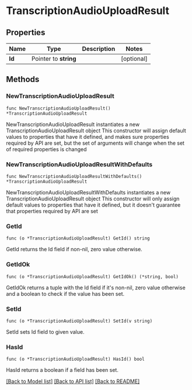 # TranscriptionAudioUploadResult

## Properties

Name | Type | Description | Notes
------------ | ------------- | ------------- | -------------
**Id** | Pointer to **string** |  | [optional] 

## Methods

### NewTranscriptionAudioUploadResult

`func NewTranscriptionAudioUploadResult() *TranscriptionAudioUploadResult`

NewTranscriptionAudioUploadResult instantiates a new TranscriptionAudioUploadResult object
This constructor will assign default values to properties that have it defined,
and makes sure properties required by API are set, but the set of arguments
will change when the set of required properties is changed

### NewTranscriptionAudioUploadResultWithDefaults

`func NewTranscriptionAudioUploadResultWithDefaults() *TranscriptionAudioUploadResult`

NewTranscriptionAudioUploadResultWithDefaults instantiates a new TranscriptionAudioUploadResult object
This constructor will only assign default values to properties that have it defined,
but it doesn't guarantee that properties required by API are set

### GetId

`func (o *TranscriptionAudioUploadResult) GetId() string`

GetId returns the Id field if non-nil, zero value otherwise.

### GetIdOk

`func (o *TranscriptionAudioUploadResult) GetIdOk() (*string, bool)`

GetIdOk returns a tuple with the Id field if it's non-nil, zero value otherwise
and a boolean to check if the value has been set.

### SetId

`func (o *TranscriptionAudioUploadResult) SetId(v string)`

SetId sets Id field to given value.

### HasId

`func (o *TranscriptionAudioUploadResult) HasId() bool`

HasId returns a boolean if a field has been set.


[[Back to Model list]](../README.md#documentation-for-models) [[Back to API list]](../README.md#documentation-for-api-endpoints) [[Back to README]](../README.md)


